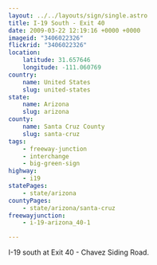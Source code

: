 ```yaml
---
layout: ../../layouts/sign/single.astro
title: I-19 South - Exit 40
date: 2009-03-22 12:19:16 +0000 +0000
imageid: "3406022326"
flickrid: "3406022326"
location:
    latitude: 31.657646
    longitude: -111.060769
country:
    name: United States
    slug: united-states
state:
    name: Arizona
    slug: arizona
county:
    name: Santa Cruz County
    slug: santa-cruz
tags:
    - freeway-junction
    - interchange
    - big-green-sign
highway:
    - i19
statePages:
    - state/arizona
countyPages:
    - state/arizona/santa-cruz
freewayjunction:
    - i-19-arizona_40-1

---
```

I-19 south at Exit 40 - Chavez Siding Road.